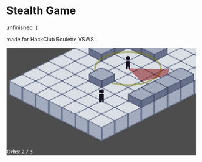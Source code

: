 # Stealth Game

unfinished :(

made for HackClub Roulette YSWS

<img src="screenshot.jpg" width="500" alt="game screenshot"/>
